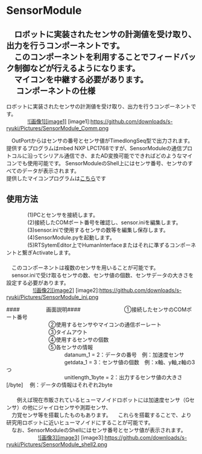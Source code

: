 SensorModule
============
　ロボットに実装されたセンサの計測値を受け取り、出力を行うコンポーネントです。  
　このコンポーネントを利用することでフィードバック制御などが行えるようになります。  
　マイコンを中継する必要があります。  
　
コンポーネントの仕様
--------------------
  ロボットに実装されたセンサの計測値を受け取り、出力を行うコンポーネントです。  
　　　　[![画像1][image1]](https://github.com/downloads/s-ryuki/Pictures/SensorModule_Comm.png)
[image1]:https://github.com/downloads/s-ryuki/Pictures/SensorModule_Comm.png

　OutPortからはセンサの番号とセンサ値がTimedlongSeq型で出力されます。  
  提供するプログラムはmbed NXP LPC1768ですが、SensorModuleの通信プロトコルに沿ってシリアル通信でき、またAD変換可能でできればどのようなマイコンでも使用可能です。
  SensorModuleのShell上にはセンサ番号、センサのすべてのデータが表示されます。  
  提供したマイコンプログラムは[こちら](http://mbed.org/users/matsu/code/mbed-for-SensorModule/])です  

使用方法
--------
　　　　(1)PCとセンサを接続します。  
　　　　(2)接続したCOMポート番号を確認し、sensor.iniを編集します。  
　　　　(3)sensor.iniで使用するセンサの数等を編集し保存します。  
　　　　(4)SensorModule.pyを起動します。  
　　　　(5)RTSytemEditor上でHumanInterfaceまたはそれに準ずるコンポーネントと繋ぎActivateします。  
　  
　このコンポーネントは複数のセンサを用いることが可能です。  
　sensor.iniで受け取るセンサの数、センサ値の個数、センサデータの大きさを設定する必要があります。
　  
　　　　　[![画像2][image2]](https://github.com/downloads/s-ryuki/Pictures/SensorModule_ini.png)
[image2]:https://github.com/downloads/s-ryuki/Pictures/SensorModule_ini.png

####　　　　　画面説明####
　　　　　　　　①接続したセンサのCOMポート番号   
　　　　　　　　②使用するセンサやマイコンの通信ボーレート  
　　　　　　　　③タイムアウト  
　　　　　　　　④使用するセンサの個数  
　　　　　　　　⑤各センサの情報  
　　　　　　　　　　　datanum_1 = 2：データの番号　例：加速度センサ  
　　　　　　　　　　　getdata_1 = 3：センサ値の個数　例：x軸、y軸,z軸の3つ  
　　　　　　　　　　　unitlength_1byte = 2：出力するセンサ値の大きさ [/byte] 　例：データの情報はそれぞれ2byte  
　  
　　例えば現在市販されているヒューマノイドロボットには加速度センサ（Gセンサ）の他にジャイロセンサや測距センサ、  
　力覚センサ等を搭載したものもあります。
　これらを搭載することで、より研究用ロボットに近いヒューマノイドにすることが可能です。
　  
　なお、SensorModuleのShellにはセンサ番号とセンサ値が表示されます。  
　　　　　　[![画像3][image3]](https://github.com/downloads/s-ryuki/Pictures/SensorModule_shell2.png)
[image3]:https://github.com/downloads/s-ryuki/Pictures/SensorModule_shell2.png
